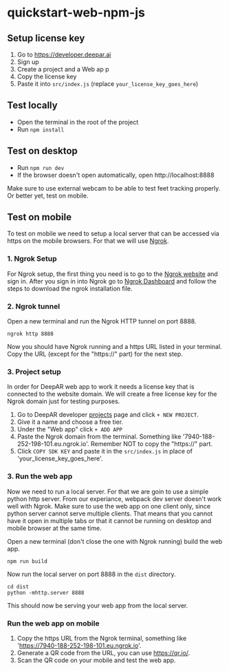 # quickstart-web-npm-js

## Setup license key
1. Go to https://developer.deepar.ai
2. Sign up
3. Create a project and a Web ap p
4. Copy the license key
5. Paste it into `src/index.js` (replace `your_license_key_goes_here`)

## Test locally
- Open the terminal in the root of the project
- Run `npm install`

## Test on desktop
- Run `npm run dev`
- If the browser doesn't open automatically, open http://localhost:8888

Make sure to use external webcam to be able to test feet tracking properly.
Or better yet, test on mobile.

## Test on mobile
To test on mobile we need to setup a local server that can be accessed via https on the mobile browsers.
For that we will use [Ngrok](https://ngrok.com/).

### 1. Ngrok Setup
For Ngrok setup, the first thing you need is to go to the [Ngrok website](https://ngrok.com/)
and sign in. After you sign in into Ngrok go to [Ngrok Dashboard](https://dashboard.ngrok.com/login) and 
follow the steps to download the ngrok installation file.

### 2. Ngrok tunnel
Open a new terminal and run the Ngrok HTTP tunnel on port 8888.
```shell
ngrok http 8888
```
Now you should have Ngrok running and a https URL listed in your terminal.
Copy the URL (except for the "https://" part) for the next step.

### 3. Project setup
In order for DeepAR web app to work it needs a license key that is connected to the website domain.
We will create a free license key for the Ngrok domain just for testing purposes.

1. Go to DeepAR developer [projects](https://developer.deepar.ai/projects) page and click `+ NEW PROJECT`.
2. Give it a name and choose a free tier.
3. Under the "Web app" click `+ ADD APP`
4. Paste the Ngrok domain from the terminal. Something like '7940-188-252-198-101.eu.ngrok.io'. Remember NOT to copy the "https://" part.
5. Click `COPY SDK KEY` and paste it in the `src/index.js` in place of 'your_license_key_goes_here'.

### 3. Run the web app
Now we need to run a local server. For that we are goin to use a simple python http server.
From our experiance, webpack dev server doesn't work well with Ngrok.
Make sure to use the web app on one client only, since python server cannot serve multiple clients.
That means that you cannot have it open in multiple tabs or that it cannot be running on desktop and mobile browser at the same time.

Open a new terminal (don't close the one with Ngrok running) build the web app.
```shell
npm run build
```

Now run the local server on port 8888 in the `dist` directory.
```shell
cd dist
python -mhttp.server 8888 
```
This should now be serving your web app from the local server.

### Run the web app on mobile

1. Copy the https URL from the Ngrok terminal, something like 'https://7940-188-252-198-101.eu.ngrok.io'.
2. Generate a QR code from the URL, you can use https://qr.io/.
3. Scan the QR code on your mobile and test the web app.
